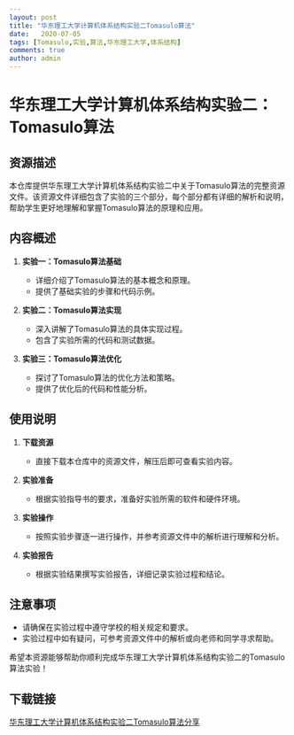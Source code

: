```yaml
---
layout: post
title: "华东理工大学计算机体系结构实验二Tomasulo算法"
date:   2020-07-05
tags: [Tomasulo,实验,算法,华东理工大学,体系结构]
comments: true
author: admin
---
```

# 华东理工大学计算机体系结构实验二：Tomasulo算法

## 资源描述

本仓库提供华东理工大学计算机体系结构实验二中关于Tomasulo算法的完整资源文件。该资源文件详细包含了实验的三个部分，每个部分都有详细的解析和说明，帮助学生更好地理解和掌握Tomasulo算法的原理和应用。

## 内容概述

1. **实验一：Tomasulo算法基础**
   - 详细介绍了Tomasulo算法的基本概念和原理。
   - 提供了基础实验的步骤和代码示例。

2. **实验二：Tomasulo算法实现**
   - 深入讲解了Tomasulo算法的具体实现过程。
   - 包含了实验所需的代码和测试数据。

3. **实验三：Tomasulo算法优化**
   - 探讨了Tomasulo算法的优化方法和策略。
   - 提供了优化后的代码和性能分析。

## 使用说明

1. **下载资源**
   - 直接下载本仓库中的资源文件，解压后即可查看实验内容。

2. **实验准备**
   - 根据实验指导书的要求，准备好实验所需的软件和硬件环境。

3. **实验操作**
   - 按照实验步骤逐一进行操作，并参考资源文件中的解析进行理解和分析。

4. **实验报告**
   - 根据实验结果撰写实验报告，详细记录实验过程和结论。

## 注意事项

- 请确保在实验过程中遵守学校的相关规定和要求。
- 实验过程中如有疑问，可参考资源文件中的解析或向老师和同学寻求帮助。

希望本资源能够帮助你顺利完成华东理工大学计算机体系结构实验二的Tomasulo算法实验！

## 下载链接

[华东理工大学计算机体系结构实验二Tomasulo算法分享](https://pan.quark.cn/s/db4000238ae6)